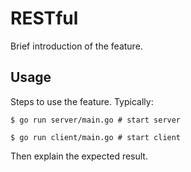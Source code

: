 # RESTful

Brief introduction of the feature.

## Usage

Steps to use the feature. Typically:

```shell
$ go run server/main.go # start server
```

```shell
$ go run client/main.go # start client
```

Then explain the expected result.
